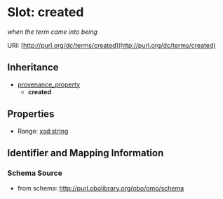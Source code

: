 # Slot: created
_when the term came into being_


URI: [http://purl.org/dc/terms/created](http://purl.org/dc/terms/created)




## Inheritance

* [provenance_property](provenance_property.md)
    * **created**



## Properties

 * Range: [xsd:string](http://www.w3.org/2001/XMLSchema#string)



## Identifier and Mapping Information







### Schema Source


* from schema: http://purl.obolibrary.org/obo/omo/schema



